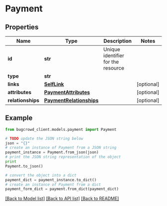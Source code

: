 # Payment


## Properties

Name | Type | Description | Notes
------------ | ------------- | ------------- | -------------
**id** | **str** | Unique identifier for the resource | 
**type** | **str** |  | 
**links** | [**SelfLink**](SelfLink.md) |  | [optional] 
**attributes** | [**PaymentAttributes**](PaymentAttributes.md) |  | [optional] 
**relationships** | [**PaymentRelationships**](PaymentRelationships.md) |  | [optional] 

## Example

```python
from bugcrowd_client.models.payment import Payment

# TODO update the JSON string below
json = "{}"
# create an instance of Payment from a JSON string
payment_instance = Payment.from_json(json)
# print the JSON string representation of the object
print
Payment.to_json()

# convert the object into a dict
payment_dict = payment_instance.to_dict()
# create an instance of Payment from a dict
payment_form_dict = payment.from_dict(payment_dict)
```
[[Back to Model list]](../README.md#documentation-for-models) [[Back to API list]](../README.md#documentation-for-api-endpoints) [[Back to README]](../README.md)


